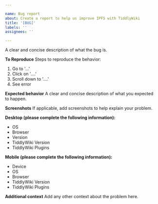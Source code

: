 ```yaml
---

name: Bug report
about: Create a report to help us improve IPFS with TiddlyWiki
title: '[BUG]'
labels: ''
assignees: ''

---
```


A clear and concise description of what the bug is.

**To Reproduce**
Steps to reproduce the behavior:

1. Go to '...'
2. Click on '....'
3. Scroll down to '....'
4. See error

**Expected behavior**
A clear and concise description of what you expected to happen.

**Screenshots**
If applicable, add screenshots to help explain your problem.

**Desktop (please complete the following information):**

- OS
- Browser
- Version
- TiddlyWiki Version
- TiddlyWiki Plugins

**Mobile (please complete the following information):**

- Device
- OS
- Browser
- TiddlyWiki Version
- TiddlyWiki Plugins

**Additional context**
Add any other context about the problem here.
